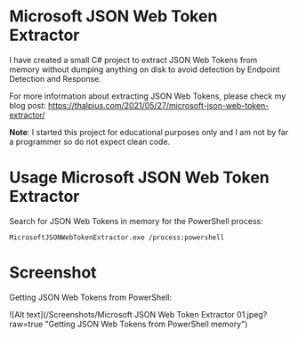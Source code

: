 # Microsoft JSON Web Token Extractor

I have created a small C# project to extract JSON Web Tokens from memory without dumping anything on disk to avoid detection by Endpoint Detection and Response.

For more information about extracting JSON Web Tokens, please check my blog post:
https://thalpius.com/2021/05/27/microsoft-json-web-token-extractor/

**Note**: I started this project for educational purposes only and I am not by far a programmer so do not expect clean code.

# Usage Microsoft JSON Web Token Extractor

Search for JSON Web Tokens in memory for the PowerShell process:  
```Batchfile
MicrosoftJSONWebTokenExtractor.exe /process:powershell
```

# Screenshot

Getting JSON Web Tokens from PowerShell:  

![Alt text](/Screenshots/Microsoft JSON Web Token Extractor 01.jpeg?raw=true "Getting JSON Web Tokens from PowerShell memory")
